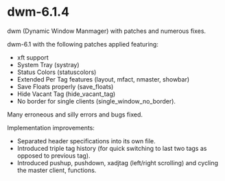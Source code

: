 # dwm-6.1.4
dwm (Dynamic Window Manmager) with patches and numerous fixes.

dwm-6.1 with the following patches applied featuring:
  - xft support
  - System Tray (systray)
  - Status Colors (statuscolors)
  - Extended Per Tag features (layout, mfact, nmaster, showbar)
  - Save Floats properly (save_floats)
  - Hide Vacant Tag (hide_vacant_tag)
  - No border for single clients (single_window_no_border).

Many erroneous and silly errors and bugs fixed.

Implementation improvements:
  - Separated header specifications into its own file.
  - Introduced triple tag history (for quick switching to last two tags as opposed to previous tag).
  - Introduced pushup, pushdown, xadjtag (left/right scrolling) and cycling the master client, functions.
